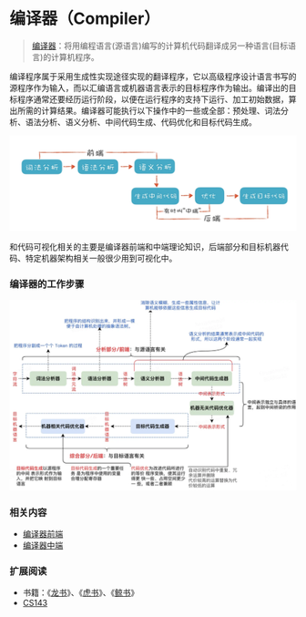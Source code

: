# 编译器（Compiler）

> [编译器](https://en.wikipedia.org/wiki/Compiler)：将用编程语言(源语言)编写的计算机代码翻译成另一种语言(目标语言)的计算机程序。

编译程序属于采用生成性实现途径实现的翻译程序，它以高级程序设计语言书写的源程序作为输入，而以汇编语言或机器语言表示的目标程序作为输出。编译出的目标程序通常还要经历运行阶段，以便在运行程序的支持下运行、加工初始数据，算出所需的计算结果。编译器可能执行以下操作中的一些或全部：预处理、词法分析、语法分析、语义分析、中间代码生成、代码优化和目标代码生成。

![图1.编译器执行步骤](../imgs/compile-picture-1.png)

和代码可视化相关的主要是编译器前端和中端理论知识，后端部分和目标机器代码、特定机器架构相关一般很少用到可视化中。

### 编译器的工作步骤
![图2.编译器工作步骤](../imgs/compile-picture-2.png)

### 相关内容
- [编译器前端](./Compiler-Front.md)
- [编译器中端](./Compiler-Mid.md)

### 扩展阅读
- 书籍：《[龙书](https://book.douban.com/subject/3296317/)》、《[虎书](https://book.douban.com/subject/1806974/)》、《[鲸书](https://book.douban.com/subject/1400374/)》
- [CS143](https://web.stanford.edu/class/cs143/)